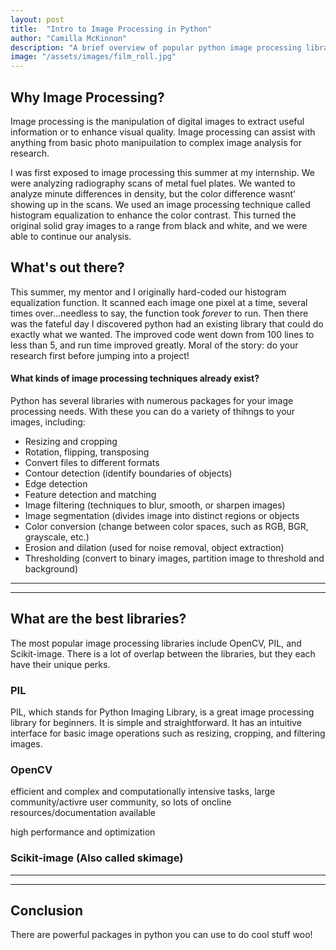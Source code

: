 ```yaml
---
layout: post
title:  "Intro to Image Processing in Python"
author: "Camilla McKinnon"
description: "A brief overview of popular python image processing libraries"
image: "/assets/images/film_roll.jpg"
--- 
```


## Why Image Processing?

Image processing is the manipulation of digital images to extract useful information or to enhance visual quality. Image processing can assist with anything from basic photo manipuilation to complex image analysis for research. 

I was first exposed to image processing this summer at my internship. We were analyzing radiography scans of metal fuel plates. We wanted to analyze minute differences in density, but the color difference wasnt' showing up in the scans. We used an image processing technique called histogram equalization to enhance the color contrast. This turned the original solid gray images to a range from black and white, and we were able to continue our analysis. 


## What's out there?

This summer, my mentor and I originally hard-coded our histogram equalization function. It scanned each image one pixel at a time, several times over...needless to say, the function took *forever* to run. Then there was the fateful day I discovered python had an existing library that could do exactly what we wanted. The improved code went down from 100 lines to less than 5, and run time improved greatly. Moral of the story: do your research first before jumping into a project!

#### What kinds of image processing techniques already exist?

Python has several libraries with numerous packages for your image processing needs. With these you can do a variety of thihngs to your images, including:

* Resizing and cropping
* Rotation, flipping, transposing
* Convert files to different formats
* Contour detection (identify boundaries of objects)
* Edge detection
* Feature detection and matching
* Image filtering (techniques to blur, smooth, or sharpen images)
* Image segmentation (divides image into distinct regions or objects
* Color conversion (change between color spaces, such as RGB, BGR, grayscale, etc.)
* Erosion and dilation (used for noise removal, object extraction)
* Thresholding (convert to binary images, partition image to threshold and background)

---
---

## What are the best libraries?

The most popular image processing libraries include OpenCV, PIL, and Scikit-image. There is a lot of overlap between the libraries, but they each have their unique perks.

### PIL

PIL, which stands for Python Imaging Library, is a great image processing library for beginners. It is simple and straightforward. It has an intuitive interface for basic image operations such as resizing, cropping, and filtering images. 

### OpenCV

efficient and complex and computationally intensive tasks, large community/activre user community, so lots of oncline resources/documentation available

high performance and optimization



### Scikit-image (Also called skimage)

---
---

## Conclusion

There are powerful packages in python you can use to do cool stuff woo!


